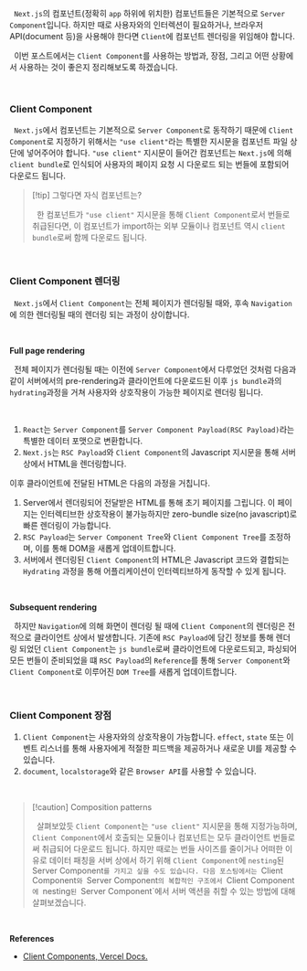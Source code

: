 
&nbsp;&nbsp;`Next.js`의 컴포넌트(정확히 `app` 하위에 위치한) 컴포넌트들은 기본적으로 `Server Component`입니다. 하지만 때로 사용자와의 인터렉션이 필요하거나, 브라우저 API(document 등)을 사용해야 한다면 `Client`에 컴포넌트 렌더링을 위임해야 합니다.

&nbsp;&nbsp;이번 포스트에서는 `Client Component`를 사용하는 방법과, 장점, 그리고 어떤 상황에서 사용하는 것이 좋은지 정리해보도록 하겠습니다.

<br>

### Client Component

&nbsp;&nbsp;`Next.js`에서 컴포넌트는 기본적으로 `Server Component`로 동작하기 때문에 `Client Component`로 지정하기 위해서는 `"use client"`라는 특별한 지시문을 컴포넌트 파일 상단에 넣어주어야 합니다. `"use client"` 지시문이 들어간 컴포넌트는 `Next.js`에 의해 `client bundle`로 인식되어 사용자의 페이지 요청 시 다운로드 되는 번들에 포함되어 다운로드 됩니다.

>[!tip] 그렇다면 자식 컴포넌트는?
>
>&nbsp;&nbsp;한 컴포넌트가 `"use client"` 지시문을 통해 `Client Component`로서 번들로 취급된다면, 이 컴포넌트가 import하는 외부 모듈이나 컴포넌트 역시 `client bundle`로써 함께 다운로드 됩니다.

<br>

### Client Component 렌더링

&nbsp;&nbsp;`Next.js`에서 `Client Component`는 전체 페이지가 렌더링될 때와, 후속 `Navigation`에 의한 렌더링될 때의 렌더링 되는 과정이 상이합니다.

<br>

**Full page rendering**

&nbsp;&nbsp;전체 페이지가 렌더링될 때는 이전에 `Server Component`에서 다루었던 것처럼 다음과 같이 서버에서의 pre-rendering과 클라이언트에 다운로드된 이후 `js bundle`과의 `hydrating`과정을 거쳐 사용자와 상호작용이 가능한 페이지로 렌더링 됩니다.

<br>

1. `React`는 `Server Component`를 `Server Component Payload(RSC Payload)`라는 특별한 데이터 포맷으로 변환합니다.
2. `Next.js`는 `RSC Payload`와 `Client Component`의 Javascript 지시문을 통해 서버 상에서 HTML을 렌더링합니다.

이후 클라이언트에 전달된 HTML은 다음의 과정을 거칩니다.

1. Server에서 렌더링되어 전달받은 HTML를 통해 초기 페이지를 그립니다. 이 페이지는 인터렉티브한 상호작용이 불가능하지만 zero-bundle size(no javascript)로 빠른 렌더링이 가능합니다.
2. `RSC Payload`는 `Server Component Tree`와 `Client Component Tree`를 조정하며, 이를 통해 DOM을 새롭게 업데이트합니다.
3. 서버에서 렌더링된 `Client Component`의 HTML은  Javascript 코드와 결합되는 `Hydrating` 과정을 통해 어플리케이션이 인터렉티브하게 동작할 수 있게 됩니다.


<br>

**Subsequent rendering**

&nbsp;&nbsp;하지만 `Navigation`에 의해 화면이 렌더링 될 때에 `Client Component`의 렌더링은 전적으로 클라이언트 상에서 발생합니다. 기존에 `RSC Payload`에 담긴 정보를 통해 렌더링 되었던 `Client Component`는 `js bundle`로써 클라이언트에 다운로드되고, 파싱되어 모든 번들이 준비되었을 떄 `RSC Payload`의 `Reference`를 통해 `Server Component`와 `Client Component`로 이루어진 `DOM Tree`를 새롭게 업데이트합니다.

<br>

### Client Component 장점

1. `Client Component`는 사용자와의 상호작용이 가능합니다. `effect`, `state`  또는 이벤트 리스너를 통해 사용자에게 적절한 피드백을 제공하거나 새로운 UI를 제공할 수 있습니다.
2. `document`, `localstorage`와 같은 `Browser API`를 사용할 수 있습니다.

<br>

>[!caution] Composition patterns
>
>&nbsp;&nbsp;살펴보았듯 `Client Component`는 `"use client"` 지시문을 통해 지정가능하며, `Client Component`에서 호출되는 모듈이나 컴포넌트는 모두 클라이언트 번들로써 취급되어 다운로드 됩니다. 하지만 때로는 번들 사이즈를 줄이거나 어떠한 이유로 데이터 패칭을 서버 상에서 하기 위해 `Client Component`에 `nesting`된 Server Component`를 가지고 싶을 수도 있습니다. 다음 포스팅에서는 `Client Component`와 `Server Component`의 복합적인 구조에서 `Client Component`에 `nesting`된 `Server Component`에서 서버 액션을 취할 수 있는 방법에 대해 살펴보겠습니다.

<br>

**References**
- [Client Components, Vercel Docs.](https://nextjs.org/docs/app/building-your-application/rendering/client-components)